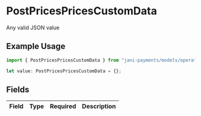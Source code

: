 # PostPricesPricesCustomData

Any valid JSON value

## Example Usage

```typescript
import { PostPricesPricesCustomData } from "jani-payments/models/operations";

let value: PostPricesPricesCustomData = {};
```

## Fields

| Field       | Type        | Required    | Description |
| ----------- | ----------- | ----------- | ----------- |